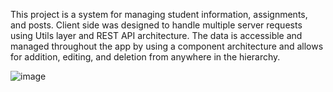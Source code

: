 This project is a system for managing student information, assignments, and posts.
Client side was designed to handle multiple server requests using Utils layer and REST API architecture. 
The data is accessible and managed throughout the app by using a component architecture and allows for addition, editing, and deletion from anywhere in the hierarchy.

![image](https://user-images.githubusercontent.com/68274794/98709807-88f33a80-238b-11eb-87bc-988432d80c2f.png)


